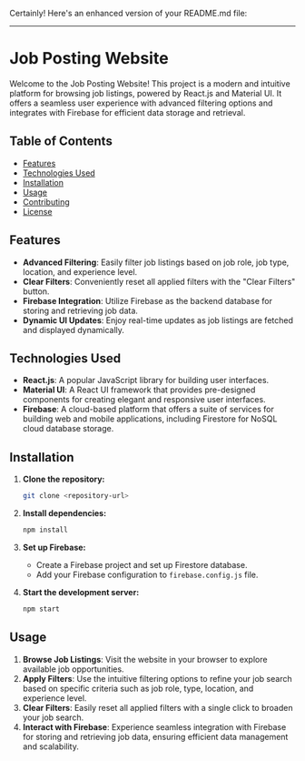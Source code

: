 Certainly! Here's an enhanced version of your README.md file:

---

# Job Posting Website

Welcome to the Job Posting Website! This project is a modern and intuitive platform for browsing job listings, powered by React.js and Material UI. It offers a seamless user experience with advanced filtering options and integrates with Firebase for efficient data storage and retrieval.

## Table of Contents

- [Features](#features)
- [Technologies Used](#technologies-used)
- [Installation](#installation)
- [Usage](#usage)
- [Contributing](#contributing)
- [License](#license)

## Features

- **Advanced Filtering**: Easily filter job listings based on job role, job type, location, and experience level.
- **Clear Filters**: Conveniently reset all applied filters with the "Clear Filters" button.
- **Firebase Integration**: Utilize Firebase as the backend database for storing and retrieving job data.
- **Dynamic UI Updates**: Enjoy real-time updates as job listings are fetched and displayed dynamically.

## Technologies Used

- **React.js**: A popular JavaScript library for building user interfaces.
- **Material UI**: A React UI framework that provides pre-designed components for creating elegant and responsive user interfaces.
- **Firebase**: A cloud-based platform that offers a suite of services for building web and mobile applications, including Firestore for NoSQL cloud database storage.

## Installation

1. **Clone the repository:**

   ```bash
   git clone <repository-url>
   ```

2. **Install dependencies:**

   ```bash
   npm install
   ```

3. **Set up Firebase:**

   - Create a Firebase project and set up Firestore database.
   - Add your Firebase configuration to `firebase.config.js` file.

4. **Start the development server:**

   ```bash
   npm start
   ```

## Usage

1. **Browse Job Listings**: Visit the website in your browser to explore available job opportunities.
2. **Apply Filters**: Use the intuitive filtering options to refine your job search based on specific criteria such as job role, type, location, and experience level.
3. **Clear Filters**: Easily reset all applied filters with a single click to broaden your job search.
4. **Interact with Firebase**: Experience seamless integration with Firebase for storing and retrieving job data, ensuring efficient data management and scalability.

